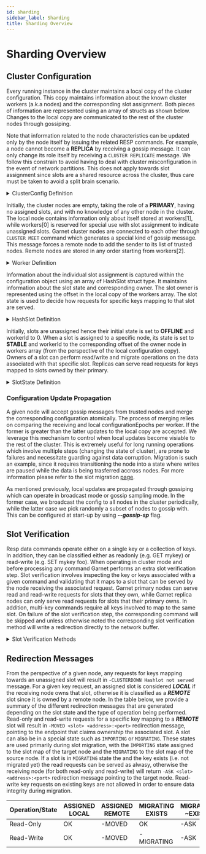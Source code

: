 ```yaml
---
id: sharding
sidebar_label: Sharding
title: Sharding Overview
---
```


# Sharding Overview

## Cluster Configuration

Every running instance in the cluster maintains a local copy of the cluster configuration.
This copy maintains information about the known cluster workers (a.k.a nodes) and the corresponding slot assignment.
Both pieces of information are represented using an array of structs as shown below.
Changes to the local copy are communicated to the rest of the cluster nodes through gossiping.

Note that information related to the node characteristics can be updated only by the node itself by issuing the related RESP commands.
For example, a node cannot become a **REPLICA** by receiving a gossip message.
It can only change its role itself by receiving a ```CLUSTER REPLICATE``` message.
We follow this constrain to avoid having to deal with cluster misconfiguration in the event of network partitions.
This does not apply towards slot assignment since slots are a shared resource across the cluster, thus care must be taken to avoid a split brain scenario.

<details>
    <summary>ClusterConfig Definition</summary>
    ```bash
        /// <summary>
        /// Cluster configuration
        /// </summary>
        internal sealed partial class ClusterConfig
        {
            ...
            readonly HashSlot[] slotMap;
            readonly Worker[] workers;
            ...
        }
    ```
</details>

Initially, the cluster nodes are empty, taking the role of a **PRIMARY**, having no assigned slots, and with no knowledge of any other node in the cluster.
The local node contains information only about itself stored at workers[1], while workers[0] is reserved for special use with slot assignment to indicate unassigned slots.
Garnet cluster nodes are connected to each other through ```CLUSTER MEET```  command which generates a special kind of gossip message.
This message forces a remote node to add the sender to its list of trusted nodes.
Remote nodes are stored in any order starting from workers[2].

<details>
    <summary>Worker Definition</summary>
    ```bash
        /// <summary>
        /// Cluster worker definition
        /// </summary>
        public struct Worker
        {
            /// <summary>
            /// Unique node ID
            /// </summary>
            public string nodeid;

            /// <summary>
            /// IP address
            /// </summary>
            public string address;

            /// <summary>
            /// Port
            /// </summary>
            public int port;

            /// <summary>
            /// Configuration epoch.
            /// </summary>
            public long configEpoch;

            /// <summary>
            /// Current config epoch used for voting.
            /// </summary>
            public long currentConfigEpoch;

            /// <summary>
            /// Last config epoch this worker has voted for.
            /// </summary>
            public long lastVotedConfigEpoch;

            /// <summary>
            /// Role of node (i.e 0: primary 1: replica).
            /// </summary>
            public NodeRole role;

            /// <summary>
            /// Node ID that this node is replicating (i.e. primary id).
            /// </summary>
            public string replicaOfNodeId;

            /// <summary>
            /// Replication offset (readonly value for information only)
            /// </summary>
            public long replicationOffset;

            /// <summary>
            /// Hostname of this instance
            /// </summary>
            public string hostname;

            /// <summary>
            /// ToString
            /// </summary>
            /// <returns></returns>
            public override string ToString() => $"{nodeid} {address} {port} {configEpoch} {role} {replicaOfNodeId}";
        }
    ```
</details>

Information about the individual slot assignment is captured within the configuration object using an array of HashSlot struct type.
It maintains information about the slot state and corresponding owner.
The slot owner is represented using the offset in the local copy of the workers array.
The slot state is used to decide how requests for specific keys mapping to that slot are served.

<details>
    <summary>HashSlot Definition</summary>
    ```bash
        /// <summary>
        /// Hashslot info
        /// </summary>
        [StructLayout(LayoutKind.Explicit)]
        public struct HashSlot
        {
            /// <summary>
            /// WorkerId of slot owner.
            /// </summary>
            [FieldOffset(0)]
            public ushort _workerId;

            /// <summary>
            /// State of this slot.
            /// </summary>
            [FieldOffset(2)]
            public SlotState _state;

            /// <summary>
            /// Slot in migrating state points to target node though still owned by local node until migration completes.
            /// </summary>
            public ushort workerId => _state == SlotState.MIGRATING ? (ushort)1 : _workerId;
        }
    ```
</details>

Initially, slots are unassigned hence their initial state is set to **OFFLINE** and workerId to 0.
When a slot is assigned to a specific node, its state is set to **STABLE** and workerId to the corresponding offset of the owner node in workers array (from the perspective of the local configuration copy).
Owners of a slot can perform read/write and migrate operations on the data associated with that specific slot.
Replicas can serve read requests for keys mapped to slots owned by their primary.

<details>    
    <summary>SlotState Definition</summary>
    ```bash
        /// <summary>
        /// NodeRole identifier
        /// </summary>
        public enum SlotState : byte
        {   
            /// <summary>
            /// Slot not assigned
            /// </summary>
            OFFLINE = 0x0,
            /// <summary>
            /// Slot assigned and ready to be used.
            /// </summary>
            STABLE,
            /// <summary>
            /// Slot is being moved to another node.
            /// </summary>
            MIGRATING,
            /// <summary>
            /// Reverse of migrating, preparing node to receive commands for that slot.
            /// </summary>
            IMPORTING,
            /// <summary>
            /// Slot in FAIL state.
            /// </summary>
            FAIL,
            /// <summary>
            /// 
            /// </summary>
            NODE,
        }
    ```
</details>

### Configuration Update Propagation

A given node will accept gossip messages from trusted nodes and merge the corresponding configuration atomically.
The process of merging relies on comparing the receiving and local configurationEpochs per worker.
If the former is greater than the latter updates to the local copy are accepted.
We leverage this mechanism to control when local updates become visiable to the rest of the cluster.
This is extremely useful for long running operations which involve multiple steps (changing the state of cluster), are prone to failures and necessitate guarding against data corruption.
Migration is such an example, since it requires transitioning the node into a state where writes are paused while the data is being trasferred accross nodes.
For more information please refer to the slot migration [page](slot-migration).

As mentioned previously, local updates are propagated through gossiping which can operate in broadcast mode or gossip sampling mode.
In the former case, we broadcast the config to all nodes in the cluster periodically, while the latter case we pick randomly a subset of nodes to gossip with.
This can be configured at start-up by using ***--gossip-sp*** flag.

## Slot Verification

Resp data commands operate either on a single key or a collection of keys.
In addition, they can be classified either as readonly (e.g. GET mykey) or read-write (e.g. SET mykey foo).
When operating in cluster mode and before processing any command Garnet performs an extra slot verification step.
Slot verification involves inspecting the key or keys associated with a given command and validating that it maps to a slot that can be served by the node receiving the associated request.
Garnet primary nodes can serve read and read-write requests for slots that they own, while Garnet replica nodes can only serve read requests for slots that their primary owns.
In addition, multi-key commands require all keys involved to map to the same slot.
On failure of the slot verification step, the corresponding command will be skipped and unless otherwise noted the corresponding slot verification method will write a redirection directly to the network buffer.

<details>
        <summary>Slot Verification Methods</summary>
        ```bash
        /// <summary>
        /// Single key slot verify (check only, do not write result to network)
        /// </summary>
        unsafe bool CheckSingleKeySlotVerify(ArgSlice keySlice, bool readOnly, byte SessionAsking);

        /// <summary>
        /// Key array slot verify (write result to network)
        /// </summary>
        unsafe bool NetworkKeyArraySlotVerify(int keyCount, ref byte* ptr, byte* endPtr, bool interleavedKeys, bool readOnly, byte SessionAsking, ref byte* dcurr, ref byte* dend, out bool retVal);

        /// <summary>
        /// Key array slot verify (write result to network)
        /// </summary>
        unsafe bool NetworkKeyArraySlotVerify(ref ArgSlice[] keys, bool readOnly, byte SessionAsking, ref byte* dcurr, ref byte* dend, int count = -1);

        /// <summary>
        /// Single key slot verify (write result to network)
        /// </summary>
        unsafe bool NetworkSingleKeySlotVerify(byte[] key, bool readOnly, byte SessionAsking, ref byte* dcurr, ref byte* dend);

        /// <summary>
        /// Single key slot verify (write result to network)
        /// </summary>
        unsafe bool NetworkSingleKeySlotVerify(ArgSlice keySlice, bool readOnly, byte SessionAsking, ref byte* dcurr, ref byte* dend);
        ```
</details>

##  Redirection Messages

From the perspective of a given node, any requests for keys mapping towards an unassigned slot will result in ```-CLUSTERDOWN Hashlot not served``` message.
For a given key request, an assigned slot is considered ***LOCAL*** if the receiving node owns that slot, otherwise it is classified as a ***REMOTE*** slot since it is owned by a remote node.
In the table below, we provide a summary of the different redirection messages that are generated depending on the slot state and the type of operation being performed.
Read-only and read-write requests for a specific key mapping to a ***REMOTE*** slot will result in ```-MOVED <slot> <address>:<port>``` redirection message, pointing to the endpoint that claims ownership the associated slot.
A slot can also be in a special state such as ```IMPORTING``` or ```MIGRATING```.
These states are used primarily during slot migration, with the ```IMPORTING``` state assigned to the slot map of the target node and the ```MIGRATING``` to the slot map of the source node.
If a slot is in ```MIGRATING``` state the and the key exists (i.e. not migrated yet) the read requests can be served as alwasy, otherwise the receiving node (for both read-only and read-write) will return ```-ASK <slot> <address>:<port>``` redirection message pointing to the target node.
Read-write key requests on existing keys are not allowed in order to ensure data integrity during migration.


| Operation/State |  ASSIGNED LOCAL  | ASSIGNED REMOTE  | MIGRATING EXISTS | MIGRATING ~EXISTS | IMPORTING ASKING | IMPORTING ~ASKING |
| --------------- | ---------------- | ---------------- | ---------------- | ----------------- | ---------------- | ----------------- |
|    Read-Only    |        OK        |     -MOVED       |       OK         |      -ASK         |        OK        |      -MOVED       |
|    Read-Write   |        OK        |     -MOVED       |    -MIGRATING    |      -ASK         |        OK        |      -MOVED       |


